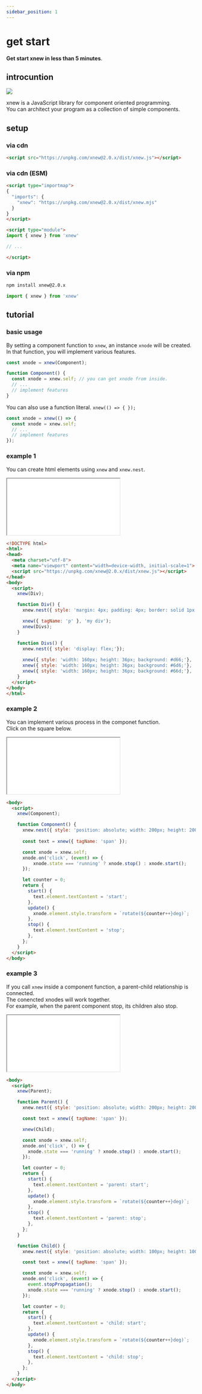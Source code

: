 ```yaml
---
sidebar_position: 1
---
```


# get start

**Get start xnew in less than 5 minutes**.


## introcuntion
![](/img/introduction.svg)  

xnew is a JavaScript library for component oriented programming.  
You can architect your program as a collection of simple components.  

## setup
### via cdn
```html
<script src="https://unpkg.com/xnew@2.0.x/dist/xnew.js"></script>
```

### via cdn (ESM)
```html
<script type="importmap">
{
  "imports": {
    "xnew": "https://unpkg.com/xnew@2.0.x/dist/xnew.mjs"
  }
}
</script>

<script type="module">
import { xnew } from 'xnew'

// ...

</script>
```

### via npm
```bash
npm install xnew@2.0.x
```
```js
import { xnew } from 'xnew'
```
## tutorial
### basic usage
By setting a component function to `xnew`, an instance `xnode` will be created.  
In that function, you will implement various features.

```js
const xnode = xnew(Component);    

function Component() {
  const xnode = xnew.self; // you can get xnode from inside.
  // ...
  // implement features
}
```

You can also use a function literal.  `xnew(() => { });`
```js
const xnode = xnew(() => {
  const xnode = xnew.self;
  // ...
  // implement features
});
```

### example 1
You can create html elements using `xnew` and `xnew.nest`.  

<iframe style={{width:'100%',height:'120px',border:'solid 1px #AAA',borderRadius:'6px'}} src="/xnew/examples/getstart1.html" ></iframe>

```html
<!DOCTYPE html>
<html>
<head>
  <meta charset="utf-8">
  <meta name="viewport" content="width=device-width, initial-scale=1">
  <script src="https://unpkg.com/xnew@2.0.x/dist/xnew.js"></script>
</head>
<body>
  <script>
    xnew(Div);

    function Div() {
      xnew.nest({ style: 'margin: 4px; padding: 4px; border: solid 1px #222;'});

      xnew({ tagName: 'p' }, 'my div');
      xnew(Divs);
    }

    function Divs() {
      xnew.nest({ style: 'display: flex;'});
   
      xnew({ style: 'width: 160px; height: 36px; background: #d66;'}, '1');
      xnew({ style: 'width: 160px; height: 36px; background: #6d6;'}, '2');
      xnew({ style: 'width: 160px; height: 36px; background: #66d;'}, '3');
    }
  </script>
</body>
</html>
```

### example 2
You can implement various process in the componet function.   
Click on the square below.

<iframe style={{width:'100%',height:'300px',border:'solid 1px #AAA',borderRadius:'6px'}} src="/xnew/examples/box.html" ></iframe>

```html
<body>
  <script>
    xnew(Component);

    function Component() {
      xnew.nest({ style: 'position: absolute; width: 200px; height: 200px; inset: 0; margin: auto; background: #08F;'});
      
      const text = xnew({ tagName: 'span' });

      const xnode = xnew.self;
      xnode.on('click', (event) => {
          xnode.state === 'running' ? xnode.stop() : xnode.start();
      });

      let counter = 0;
      return {
        start() {
          text.element.textContent = 'start';
        },
        update() {
          xnode.element.style.transform = `rotate(${counter++}deg)`;
        },
        stop() {
          text.element.textContent = 'stop';
        },
      };
    }
  </script>
</body>
```
### example 3
If you call `xnew` inside a component function, a parent-child relationship is connected.  
The conencted xnodes will work together.  
For example, when the parent component stop, its children also stop.   

<iframe style={{width:'100%',height:'300px',border:'solid 1px #AAA',borderRadius:'6px'}} src="/xnew/examples/boxinbox.html" ></iframe>

```html
<body>
  <script>
    xnew(Parent);

    function Parent() {
      xnew.nest({ style: 'position: absolute; width: 200px; height: 200px; inset: 0; margin: auto; background: #08F;'});

      const text = xnew({ tagName: 'span' });

      xnew(Child);

      const xnode = xnew.self;
      xnode.on('click', () => {
        xnode.state === 'running' ? xnode.stop() : xnode.start();
      });

      let counter = 0;
      return {
        start() {
          text.element.textContent = 'parent: start';
        },
        update() {
          xnode.element.style.transform = `rotate(${counter++}deg)`;
        },
        stop() {
          text.element.textContent = 'parent: stop';
        },
      };
    }

    function Child() {
      xnew.nest({ style: 'position: absolute; width: 100px; height: 100px; inset: 0; margin: auto; background: #F80;' });

      const text = xnew({ tagName: 'span' });

      const xnode = xnew.self;
      xnode.on('click', (event) => {
        event.stopPropagation();
        xnode.state === 'running' ? xnode.stop() : xnode.start();
      });

      let counter = 0;
      return {
        start() {
          text.element.textContent = 'child: start';
        },
        update() {
          xnode.element.style.transform = `rotate(${counter++}deg)`;
        },
        stop() {
          text.element.textContent = 'child: stop';
        },
      };
    }
  </script>
</body>
```